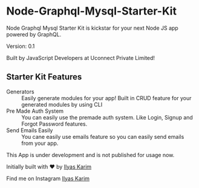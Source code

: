 # Node-Graphql-Mysql-Starter-Kit
Node Graphql Mysql Starter Kit is kickstar for your next Node JS app powered by GraphQL.

Version: 0.1

Built by JavaScript Developers at Uconnect Private Limited!



## Starter Kit Features

<dl>
  <dt>Generators</dt>
  <dd>Easily generate modules for your app! Built in CRUD feature for your generated modules by using CLI</dd>
  <dt>Pre Made Auth System</dt>
  <dd>You can easily use the premade auth system. Like Login, Signup and Forgot Password features.</dd>
  <dt>Send Emails Easily</dt>
  <dd>You cane easily use emails feature so you can easily send emails from your app.</dd>
 </dl>
 
 
This App is under development and is not published for usage now.

Initially built with ❤️ by <a target="_blank" href="https://www.twitter.com/iksdatoo/" >Ilyas Karim</a>

Find me on Instagram <a target="_blank" href="https://www.instagram.com/ilyas.datoo/" >Ilyas Karim</a>

